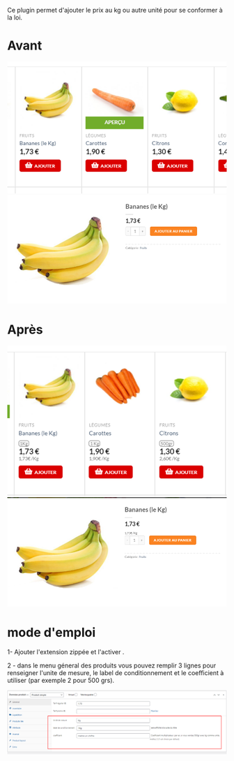 Ce plugin permet d'ajouter le prix au kg ou autre unité pour se conformer à la loi.

# Avant

![first example before](./readme_img/before1.png)
![second example before](./readme_img/before2.png)

# Après

![first example after](./readme_img/after1.png)
![second example after](./readme_img/after2.png)

# mode d'emploi

1- Ajouter l'extension zippée et l'activer .<br>

2 - dans le menu géneral des produits vous pouvez remplir 3 lignes pour renseigner l'unite de mesure, le label de conditionnement et le coefficient à utiliser (par exemple 2 pour 500 grs).

![panneau administration](./readme_img/administration.png)
